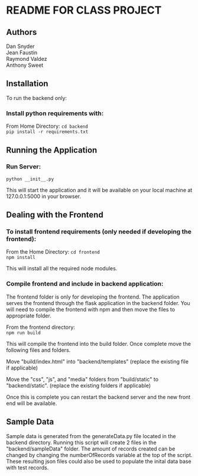 # README FOR CLASS PROJECT

## Authors
Dan Snyder  
Jean Faustin  
Raymond Valdez   
Anthony Sweet  

## Installation
To run the backend only:

### Install python requirements with:

From Home Directory:
`cd backend`  
`pip install -r requirements.txt`  

## Running the Application

### Run Server:
`python __init__.py`  

This will start the application and it will be available on your local machine at 127.0.0.1:5000 in your browser.  

## Dealing with the Frontend

### To install frontend requirements (only needed if developing the frontend):

From the Home Directory:
`cd frontend`  
`npm install`  

This will install all the required node modules.

### Compile frontend and include in backend application:

The frontend folder is only for developing the frontend.  The application serves the frontend through the flask application in the backend folder. You will need to compile the frontend with npm and then move the files to appropriate folder.  

From the frontend directory:  
`npm run build`  

This will compile the frontend into the build folder.  Once complete move the following files and folders.  

Move "build/index.html" into "backend/templates" (replace the existing file if applicable)  

Move the "css", "js", and "media" folders from "build/static" to "backend/static". (replace the existing folders if applicable)  

Once this is complete you can restart the backend server and the new front end will be available.  


## Sample Data

Sample data is generated from the generateData.py file located in the backend directory.  Running this script will create 2 files in the "backend/sampleData" folder. The amount of records created can be changed by changing the numberOfRecords variable at the top of the script.  These resulting json files could also be used to populate the inital data base with test records.  

